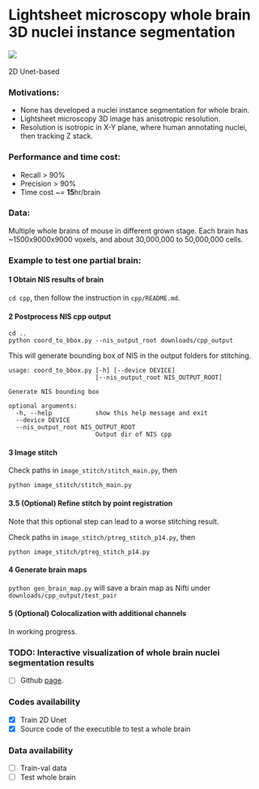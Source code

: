 # Lightsheet microscopy whole brain 3D nuclei instance segmentation
[![](https://img.shields.io/badge/github-_project_-blue?style=social&logo=github)](https://github.com/Chrisa142857/Lightsheet_microscopy_image_3D_nuclei_instance_segmentation) &ensp;

2D Unet-based

### Motivations:
 - None has developed a nuclei instance segmentation for whole brain.
 - Lightsheet microscopy 3D image has anisotropic resolution.
 - Resolution is isotropic in X-Y plane, where human annotating nuclei, then tracking Z stack.

### Performance and time cost:
 - Recall > 90% 
 - Precision > 90%
 - Time cost ~= **15**hr/brain

### Data:
Multiple whole brains of mouse in different grown stage. Each brain has ~1500x9000x9000 voxels, and about 30,000,000 to 50,000,000 cells.

### Example to test one partial brain:

#### 1 Obtain NIS results of brain

`cd cpp`, then follow the instruction in `cpp/README.md`.

#### 2 Postprocess NIS cpp output

```
cd ..
python coord_to_bbox.py --nis_output_root downloads/cpp_output
```
This will generate bounding box of NIS in the output folders for stitching.

```
usage: coord_to_bbox.py [-h] [--device DEVICE]
                        [--nis_output_root NIS_OUTPUT_ROOT]

Generate NIS bounding box

optional arguments:
  -h, --help            show this help message and exit
  --device DEVICE
  --nis_output_root NIS_OUTPUT_ROOT
                        Output dir of NIS cpp
```

#### 3 Image stitch

Check paths in `image_stitch/stitch_main.py`, then 
```
python image_stitch/stitch_main.py
```

#### 3.5 (Optional) Refine stitch by point registration

Note that this optional step can lead to a worse stitching result.

Check paths in `image_stitch/ptreg_stitch_p14.py`, then 
```
python image_stitch/ptreg_stitch_p14.py
```

#### 4 Generate brain maps

`python gen_brain_map.py` will save a brain map as Nifti under `downloads/cpp_output/test_pair`

#### 5 (Optional) Colocalization with additional channels

In working progress.

### TODO: Interactive visualization of whole brain nuclei segmentation results
 - [ ] Github [page](http://lightsheet-nis.ziquanw.com/).

### Codes availability
 - [x] Train 2D Unet
 - [x] Source code of the executible to test a whole brain

### Data availability
 - [ ] Train-val data
 - [ ] Test whole brain
